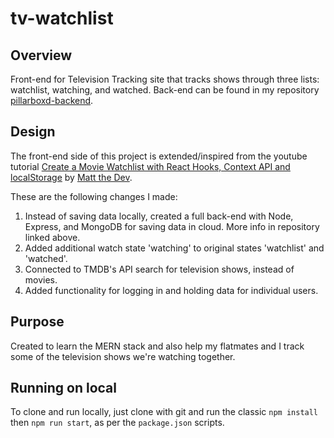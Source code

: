 # tv-watchlist

## Overview

Front-end for Television Tracking site that tracks shows through three lists: watchlist, watching, and watched. Back-end can be found in my repository [pillarboxd-backend](https://github.com/brynious/pillarboxd-backend).

## Design

The front-end side of this project is extended/inspired from the youtube tutorial [Create a Movie Watchlist with React Hooks, Context API and localStorage](https://www.youtube.com/watch?v=1eO_hNYzaSc&list=LL&index=3) by [Matt the Dev](https://www.youtube.com/channel/UC8TIe9eTW263BU9uLXLr5sw).

These are the following changes I made:

1. Instead of saving data locally, created a full back-end with Node, Express, and MongoDB for saving data in cloud. More info in repository linked above.
1. Added additional watch state 'watching' to original states 'watchlist' and 'watched'.
1. Connected to TMDB's API search for television shows, instead of movies.
1. Added functionality for logging in and holding data for individual users.

## Purpose

Created to learn the MERN stack and also help my flatmates and I track some of the television shows we're watching together.

## Running on local

To clone and run locally, just clone with git and run the classic `npm install` then `npm run start`, as per the `package.json` scripts.
